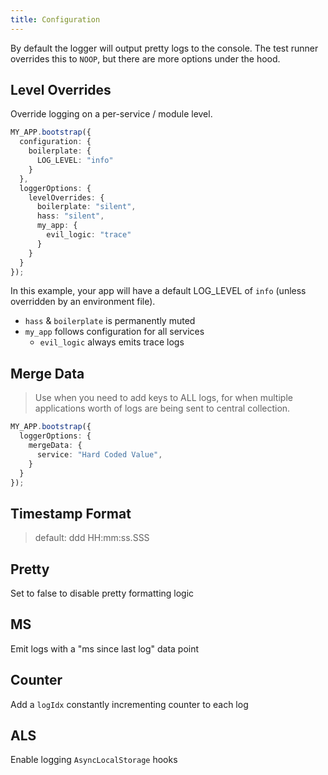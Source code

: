 ```yaml
---
title: Configuration
---
```


By default the logger will output pretty logs to the console.
The test runner overrides this to `NOOP`, but there are more options under the hood.

## Level Overrides

Override logging on a per-service / module level.

```typescript
MY_APP.bootstrap({
  configuration: {
    boilerplate: {
      LOG_LEVEL: "info"
    }
  },
  loggerOptions: {
    levelOverrides: {
      boilerplate: "silent",
      hass: "silent",
      my_app: {
        evil_logic: "trace"
      }
    }
  }
});
```

In this example, your app will have a default LOG_LEVEL of `info` (unless overridden by an environment file).

- `hass` & `boilerplate` is permanently muted
- `my_app` follows configuration for all services
  - `evil_logic` always emits trace logs

## Merge Data

> Use when you need to add keys to ALL logs, for when multiple applications worth of logs are being sent to central collection.

```typescript
MY_APP.bootstrap({
  loggerOptions: {
    mergeData: {
      service: "Hard Coded Value",
    }
  }
});
```

## Timestamp Format

> default: ddd HH:mm:ss.SSS

## Pretty

Set to false to disable pretty formatting logic

## MS

Emit logs with a "ms since last log" data point

## Counter

Add a `logIdx` constantly incrementing counter to each log

## ALS

Enable logging `AsyncLocalStorage` hooks
